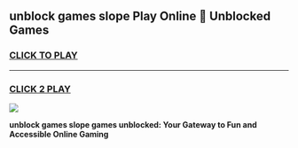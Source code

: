
## unblock games slope Play Online 👋 Unblocked Games
<h3>
<a href="https://premium.freeplayer.one?title=unblock_games_slope&ref=19F">CLICK TO PLAY</a></h3>
<hr>

<h3>
<a href="https://premium.freeplayer.one?title=unblock_games_slope&ref=19F">CLICK 2 PLAY</a>
  
</h3>

<a href="https://premium.freeplayer.one?title=unblock_games_slope&ref=19F"><img src="https://clearcache.store/games.png"></a>


**unblock games slope games unblocked: Your Gateway to Fun and Accessible Online Gaming**
